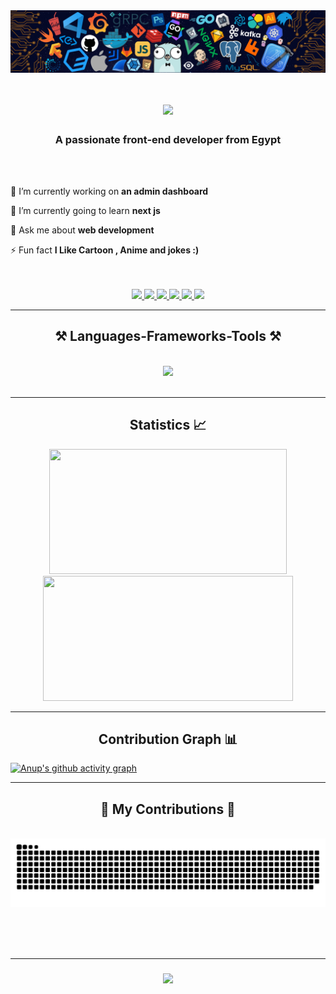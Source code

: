 <img align="center" src="https://raw.githubusercontent.com/KevinPatel04/KevinPatel04/master/header.png" />

<h1 align="center">
    <img src="https://readme-typing-svg.herokuapp.com/?font=Righteous&size=35&center=true&vCenter=true&width=500&height=70&duration=4000&lines=Hi+There!+👋;+I'm+Khaled+Yousry!;" />
</h1>

<h3 align="center">A passionate front-end developer from Egypt </h3>

<br/>
<br/>
    
<div align="left">
    
 🔭 I’m currently working on **an admin dashboard**
 
 🌱 I’m currently going to learn **next js**

 💬 Ask me about **web development**

 ⚡ Fun fact **I Like Cartoon , Anime and jokes :)**
 
 </div>

<br/>
<br/>
 
<div align="center">
  <a href="mailto:yousryk49@gmail.com">
    <img src="https://img.shields.io/badge/Gmail-333333?style=for-the-badge&logo=gmail&logoColor=red" />
  </a>
  <a href="https://www.linkedin.com/in/khalid-yousry-a35b15234/" target="_blank">
    <img src="https://img.shields.io/badge/LinkedIn-0077B5?style=for-the-badge&logo=linkedin&logoColor=white" target="_blank" />
  </a>
  <a href="https://www.instagram.com/khaledyousry_21/" target="_blank">
     <img src="https://img.shields.io/badge/Instagram-E04d56?style=for-the-badge&logo=instagram&logoColor=white" target="_blank" /> <!-- sqlite, safari, google-chrome are other good icon options -->
  </a>
  <a href="https://api.whatsapp.com/send?phone=+201280710181&text=Hello, more information!" target="_blank">
     <img src="https://img.shields.io/badge/Whatsapp-4cc759?style=for-the-badge&logo=whatsapp&logoColor=white" target="_blank" /> <!-- sqlite, safari, google-chrome are other good icon options -->
  </a>
  <a href="https://www.facebook.com/khalid.usry?locale=ar_AR" target="_blank">
     <img src="https://img.shields.io/badge/Facebook-207bf3?style=for-the-badge&logo=facebook&logoColor=white" target="_blank" /> <!-- sqlite, safari, google-chrome are other good icon options -->
  </a>
      <a href="/#" target="_blank">
     <img src="https://img.shields.io/badge/Portfolio-FF5722?style=for-the-badge&logo=todoist&logoColor=white" target="_blank" /> <!-- sqlite, safari, google-chrome are other good icon options -->
  </a>
</div>

 <hr/>
 
<h2 align="center">⚒️ Languages-Frameworks-Tools ⚒️</h2>
<br/>
<div align="center">
    <img src="https://skillicons.dev/icons?i=html,css,javascript,bootstrap,tailwind,react,redux,github,git,vscode" />
</div>

<br/>

---
<h2 align="center">Statistics 📈 </h2>
<p align="center">
<img height="200px" width="380px" src="https://github-readme-stats.vercel.app/api?username=khaledyousryhegazy&show_icons=true&theme=tokyonight" />     
<img height="200px" width="400px" src="https://github-readme-streak-stats.herokuapp.com/?user=khaledyousryhegazy&show_icons=true&theme=tokyonight" />
<p/>



---
<h2 align="center">Contribution Graph 📊</h2>

[![Anup's github activity graph](https://github-readme-activity-graph.vercel.app/graph?username=khaledyousryhegazy&theme=chartreuse-dark)](https://github.com/haldaranup/github-readme-activity-graph)

  
<hr/>


<div align="center">
  <h2>🐍 My Contributions 🐍</h2>
  <br>
  <img alt="snake eating my contributions" src="https://raw.githubusercontent.com/salesp07/salesp07/output/github-contribution-grid-snake.svg" />
  
  <br/><br/><br/>
</div>

<hr/>


<h3 align="center">
    <img src="https://readme-typing-svg.herokuapp.com/?font=Righteous&size=25&center=true&vCenter=true&width=500&height=70&duration=4000&lines=Thanks+for+visiting!+✌️;+Shoot+me+a+message+on+Linkedin!;I'm+always+down+to+collab+:)">
</h3>

<br/>
